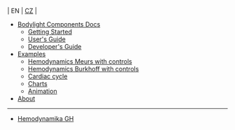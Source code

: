 | EN | [CZ](#doc/index.cs.md&summary=doc/summary.cs.md) |   
  * [Bodylight Components Docs](#doc/index.md)
    * [Getting Started](#doc/gettingstarted.md)
    * [User's Guide](#doc/usersguide.md)
    * [Developer's Guide](#doc/developersguide.md)
  * [Examples](#doc/examples.md)
    * [Hemodynamics Meurs with controls](#doc/hemodynamicsmeurs.md)
    * [Hemodynamics Burkhoff with controls](#doc/hemodynamicsburkhoff.md)
    * [Cardiac cycle](#doc/hemo1.md)
    * [Charts](#doc/charts.md)
    * [Animation](#doc/animation.md)
  * [About](#doc/about.md)
  <hr/>
  
  * [Hemodynamika GH](#index=hemodynamics/index.cs.md&summary=hemodynamics/summary.cs.md&base=https://cdn.jsdelivr.net/gh/creative-connections/Bodylight-Scenarios/)
 
